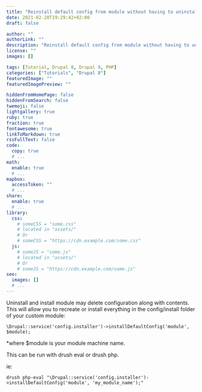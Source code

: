 ```yaml
---
title: "Reinstall default config from module without having to uninstall and install module - Drupal 8/9"
date: 2021-02-20T19:29:42+02:00
draft: false

author: ""
authorLink: ""
description: "Reinstall default config from module without having to uninstall and install module - Drupal 8/9"
license: ""
images: []

tags: [Tutorial, Drupal 8, Drupal 9, PHP]
categories: ["Tutorials", "Drupal 8"]
featuredImage: ""
featuredImagePreview: ""

hiddenFromHomePage: false
hiddenFromSearch: false
twemoji: false
lightgallery: true
ruby: true
fraction: true
fontawesome: true
linkToMarkdown: true
rssFullText: false
code:
  copy: true
  # ...
math:
  enable: true
  # ...
mapbox:
  accessToken: ""
  # ...
share:
  enable: true
  # ...
library:
  css:
    # someCSS = "some.css"
    # located in "assets/"
    # Or
    # someCSS = "https://cdn.example.com/some.css"
  js:
    # someJS = "some.js"
    # located in "assets/"
    # Or
    # someJS = "https://cdn.example.com/some.js"
seo:
  images: []
  # ...
---
```


Uninstall and install module may delete configuration along with contents. This will allow you to recreate or install everything in the config/install folder of your custom module:



`\Drupal::service('config.installer')->installDefaultConfig('module', $module);`

<!--more-->

*where $module is your module machine name.



This can be run with drush eval or drush php.

ie: 

`drush php-eval "\Drupal::service('config.installer')->installDefaultConfig('module', 'my_module_name');"`
